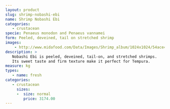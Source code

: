 ```yaml
---
layout: product
slug: shrimp-nobashi-ebi
name: Shrimp Nobashi Ebi
categories:
   - crustacean
specie: Penaeus monodon and Penaeus vannamei
form: Peeled, deveined, tail on stretched shrimp
images:
    - http://www.midafood.com/Data/Images/Shrimp_album/1024x1024/54ace47525b26390.jpg
description: >
   Nobashi Ebi is peeled, deveined, tail-on, and stretched shrimps.
   Its sweet taste and firm texture make it perfect for Tempura.
measure: kg
types:
   - name: fresh
categories:
   - crustacean
     sizes:
     -  size: normal
        price: 3174.00
---
```

